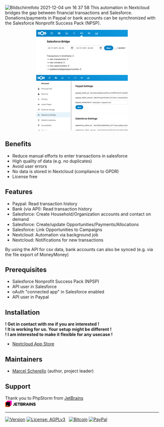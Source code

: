 ![Bildschirmfoto 2021-12-04 um 16 37 58](https://user-images.githubusercontent.com/13385119/144723412-df0b2d76-2c2d-483f-ba77-14527fc80683.png)
This automation in Nextcloud bridges the gap between financial transactions and Salesforce.<br>
Donations/payments in Paypal or bank accounts can be synchronized with the Salesforce Nonprofit Success Pack (NPSP).<br>

<p align="center">
<img src="https://raw.githubusercontent.com/Rello/sfbridge/master/screenshots/app2.png" alt="Main" width="300" title="SFBridge">
<img src="https://raw.githubusercontent.com/Rello/sfbridge/master/screenshots/settings2.png" alt="Main" width="300" title="SFBridge">
</p>

## Benefits
- Reduce manual efforts to enter transactions in salesforce
- High quality of data (e.g. no duplicates)
- Avoid user errors
- No data is stored in Nextcloud (compliance to GPDR)
- License free

## Features
- Paypal: Read transaction history
- Bank (via API): Read transaction history
- Salesforce: Create Household/Organization accounts and contact on demand
- Salesforce: Create/update Opportunities/Payments/Allocations
- Salesforce: Link Opportunities to Campaigns
- Nextcloud: Automation via background job
- Nextcloud: Notifications for new transactions

By using the API for csv data, bank accounts can also be synced (e.g. via the file export of MoneyMoney)

## Prerequisites
- Salesforce Nonprofit Success Pack (NPSP)
- API user in Salesforce
- oAuth "connected app" in Salesforce enabled
- API user in Paypal

## Installation
<b>! Get in contact with me if you are interested !<br>
! It is working for us. Your setup might be different !<br>
! I am interested to make it flexible for any usecase !</b><br>
- [Nextcloud App Store](https://apps.nextcloud.com/apps/sfbridge)

## Maintainers
- [Marcel Scherello](https://github.com/rello) (author, project leader)

## Support
Thank you to PhpStorm from [JetBrains](https://www.jetbrains.com/?from=AudioPlayerforNextcloudandownCloud) <br>
<img src="https://raw.githubusercontent.com/rello/analytics/master/screenshots/jetbrains.svg" alt="Main" width="100" title="Salesforce Bridge">

---
[![Version](https://img.shields.io/github/release/rello/sfbridge.svg)](https://github.com/rello/sfbridge/blob/master/CHANGELOG.md)&#160;[![License: AGPLv3](https://img.shields.io/badge/license-AGPLv3-blue.svg)](http://www.gnu.org/licenses/agpl-3.0)&#160;&#160;&#160;[![Bitcoin](https://img.shields.io/badge/donate-Bitcoin-blue.svg)](https://github.com/rello/audioplayer/wiki/donate)&#160;[![PayPal](https://img.shields.io/badge/donate-PayPal-blue.svg)](https://github.com/rello/audioplayer/wiki/donate)
